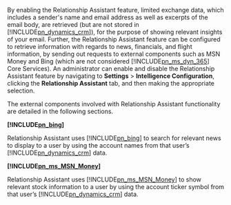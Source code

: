 By enabling the Relationship Assistant feature, limited exchange data, which includes a sender's name and email address as well as excerpts of the email body, are retrieved (but are not stored in [!INCLUDE[pn_dynamics_crm](pn-dynamics-crm.md)]), for the purpose of showing relevant insights of your email. Further, the Relationship Assistant feature can be configured to retrieve information with regards to news, financials, and flight information,  by sending out requests to external components such as MSN Money and Bing (which are not considered [!INCLUDE[pn_ms_dyn_365](pn-ms-dyn-365.md)] Core Services). An administrator can enable and disable the Relationship Assistant feature by navigating to **Settings** > **Intelligence Configuration**, clicking the **Relationship Assistant** tab, and then making the appropriate selection.  
  
 The external components involved with Relationship Assistant functionality are detailed in the following sections.  
  
 **[!INCLUDE[pn_bing](pn-bing.md)]**  
  
 Relationship Assistant uses [!INCLUDE[pn_bing](pn-bing.md)] to search for relevant news to display to a user by using the account names from that user’s [!INCLUDE[pn_dynamics_crm](pn-dynamics-crm.md)] data.  
  
 **[!INCLUDE[pn_ms_MSN_Money](pn-ms-msn-money.md)]**  
  
 Relationship Assistant uses [!INCLUDE[pn_ms_MSN_Money](pn-ms-msn-money.md)] to show relevant stock information to a user by using the account ticker symbol from that user’s [!INCLUDE[pn_dynamics_crm](pn-dynamics-crm.md)] data.